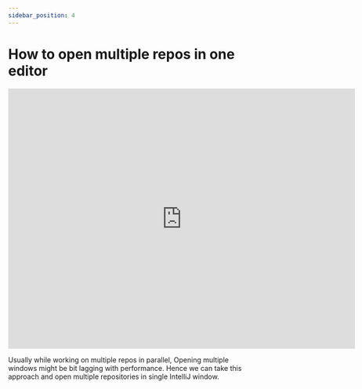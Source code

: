 ```yaml
---
sidebar_position: 4
---
```


# How to open multiple repos in one editor

<iframe width="708" height="531" src="https://www.youtube.com/embed/ZeiNF7k2loM" title="How to Open Multiple Repos in One Single Editor Window" frameborder="0" allow="accelerometer; autoplay; clipboard-write; encrypted-media; gyroscope; picture-in-picture" allowfullscreen></iframe>

Usually while working on multiple repos in parallel, Opening multiple windows might be bit lagging with performance. Hence we can take this approach and open multiple repositories in single IntelliJ window.

